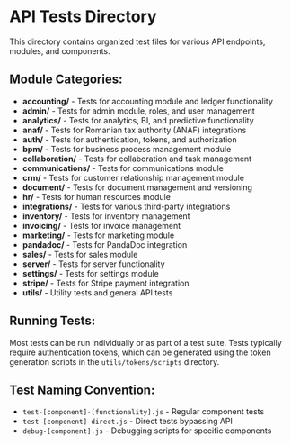 # API Tests Directory

This directory contains organized test files for various API endpoints, modules, and components.

## Module Categories:

- **accounting/** - Tests for accounting module and ledger functionality
- **admin/** - Tests for admin module, roles, and user management
- **analytics/** - Tests for analytics, BI, and predictive functionality
- **anaf/** - Tests for Romanian tax authority (ANAF) integrations
- **auth/** - Tests for authentication, tokens, and authorization
- **bpm/** - Tests for business process management module
- **collaboration/** - Tests for collaboration and task management
- **communications/** - Tests for communications module
- **crm/** - Tests for customer relationship management module
- **document/** - Tests for document management and versioning
- **hr/** - Tests for human resources module
- **integrations/** - Tests for various third-party integrations
- **inventory/** - Tests for inventory management
- **invoicing/** - Tests for invoice management
- **marketing/** - Tests for marketing module
- **pandadoc/** - Tests for PandaDoc integration
- **sales/** - Tests for sales module
- **server/** - Tests for server functionality
- **settings/** - Tests for settings module
- **stripe/** - Tests for Stripe payment integration
- **utils/** - Utility tests and general API tests

## Running Tests:

Most tests can be run individually or as part of a test suite. Tests typically require authentication tokens, which can be generated using the token generation scripts in the `utils/tokens/scripts` directory.

## Test Naming Convention:

- `test-[component]-[functionality].js` - Regular component tests
- `test-[component]-direct.js` - Direct tests bypassing API
- `debug-[component].js` - Debugging scripts for specific components